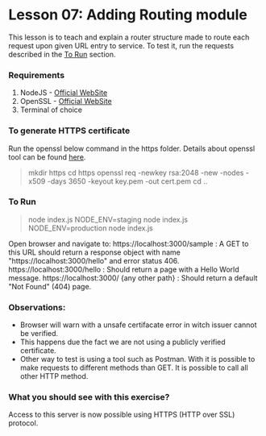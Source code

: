 # Lesson 07: Adding Routing module

This lesson is to teach and explain a router structure made to route each request upon given URL entry to service.
To test it, run the requests described in the [To Run](#To-Run) section.

### Requirements
1. NodeJS - [Official WebSite](https://nodejs.org/en/)
2. OpenSSL - [Official WebSite](https://www.openssl.org/)
3. Terminal of choice

### To generate HTTPS certificate
Run the openssl below command in the https folder. Details about openssl tool can be found [here](https://www.openssl.org/).
> mkdir https
> cd https
> openssl req -newkey rsa:2048 -new -nodes -x509 -days 3650 -keyout key.pem -out
cert.pem
> cd ..

### To Run
> node index.js
> NODE_ENV=staging node index.js
> NODE_ENV=production node index.js

Open browser and navigate to:
https://localhost:3000/sample : A GET to this URL should return a response object with name "https://localhost:3000/hello" and error status 406.
https://localhost:3000/hello : Should return a page with a Hello World message.
https://localhost:3000/ {any other path} : Should return a default "Not Found" (404) page.
    
     

### Observations:
* Browser will warn with a unsafe certifacate error in witch issuer cannot be verified.
* This happens due the fact we are not using a publicly verified certificate.
* Other way to test is using a tool such as Postman. With it is possible to make requests to different methods than GET. It is possible to call all other HTTP method.

### What you should see with this exercise?
Access to this server is now possible using HTTPS (HTTP over SSL) protocol.
